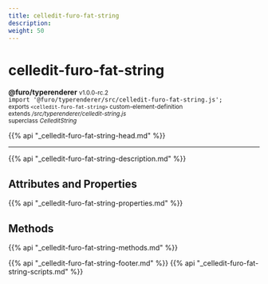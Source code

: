 ```yaml
---
title: celledit-furo-fat-string
description: 
weight: 50
---
```


# celledit-furo-fat-string
**@furo/typerenderer** <small>v1.0.0-rc.2</small>
<br>`import '@furo/typerenderer/src/celledit-furo-fat-string.js';`<small>
<br>exports `<celledit-furo-fat-string>` custom-element-definition
<br>extends */src/typerenderer/celledit-string.js*
<br>superclass *CelleditString*</small>

{{% api "_celledit-furo-fat-string-head.md" %}}

****



{{% api "_celledit-furo-fat-string-description.md" %}}


## Attributes and Properties
{{% api "_celledit-furo-fat-string-properties.md" %}}



## Methods
{{% api "_celledit-furo-fat-string-methods.md" %}}





{{% api "_celledit-furo-fat-string-footer.md" %}}
{{% api "_celledit-furo-fat-string-scripts.md" %}}

